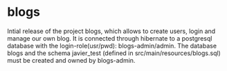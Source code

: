 blogs
=====
Intial release of the project blogs, which allows to create users, login and manage our own blog.
It is connected through hibernate to a postgresql database with the login-role(usr/pwd): blogs-admin/admin.
The database blogs and the schema javier_test (defined in src/main/resources/blogs.sql) must be created and owned by blogs-admin.
